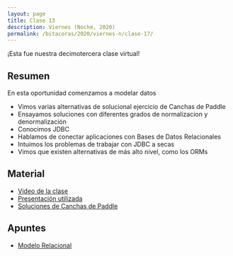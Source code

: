 ```yaml
---
layout: page
title: Clase 13
description: Viernes (Noche, 2020)
permalink: /bitacoras/2020/viernes-n/clase-17/
---
```


¡Esta fue nuestra decimotercera clase virtual!

## Resumen

En esta oportunidad comenzamos a modelar datos
- Vimos varias alternativas de solucional ejercicio de Canchas de Paddle
- Ensayamos soluciones con diferentes grados de normalizacion y denormalización 
- Conocimos JDBC
- Hablamos de conectar aplicaciones con Bases de Datos Relacionales
- Intuimos los problemas de trabajar con JDBC a secas
- Vimos que existen alternativas de más alto nivel, como los ORMs

## Material

- [Video de la clase](https://us02web.zoom.us/rec/share/RNdOaL08fS4fObZg0uBw-84jQDu0lP26buN98X57jd4O6mSsTTtyFmliKqpLngQM.qlT1YR10UIl_879I?startTime=1598652358000)
- [Presentación utilizada](https://docs.google.com/presentation/d/1RwCtcTtJNCmiSpORiNeDvrtKN2p3wd6aNbRrH0sF-QI/edit?usp=sharing)
- [Soluciones de Canchas de Paddle](https://drive.google.com/file/d/1pzfjfZusgj9IGdA2Mw7gXYeJWIHnr2Qf/view?usp=sharing)

## Apuntes

- [Modelo Relacional](https://docs.google.com/document/d/1uF3yoYIFmLxTH5ZJoT9I3cc5TW9b-H3BqZJbLudKBcA/edit#heading=h.aa3gqw2dds4m)
